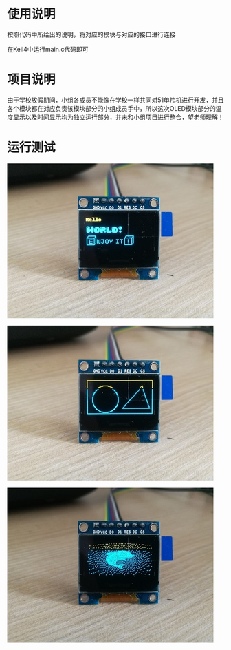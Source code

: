 # 使用说明
按照代码中所给出的说明，将对应的模块与对应的接口进行连接

在Keil4中运行main.c代码即可

# 项目说明
由于学校放假期间，小组各成员不能像在学校一样共同对51单片机进行开发，并且各个模块都在对应负责该模块部分的小组成员手中，所以这次OLED模块部分的温度显示以及时间显示均为独立运行部分，并未和小组项目进行整合，望老师理解！

# 运行测试

![image1](https://github.com/DDL2-11/embedded-access_control/blob/master/hardware_code/OLED_Display_Code/pic/image1.jpg)

![image2](https://github.com/DDL2-11/embedded-access_control/blob/master/hardware_code/OLED_Display_Code/pic/image2.jpg)

![image3](https://github.com/DDL2-11/embedded-access_control/blob/master/hardware_code/OLED_Display_Code/pic/image3.jpg)

